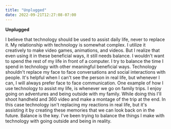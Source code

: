 ```yaml
---
title: "Unplugged"
date: 2022-09-21T12:27:08-07:00
---
```


**Unplugged**

I believe that technology should be used to assist daily life, never to replace it. My relationship with technology is somewhat complex. I utilize it creatively to make video games, animations, and videos. But I realize that even using it in these beneficial ways, it still needs balance. I wouldn't want to spend the rest of my life in front of a computer. I try to balance the time I spend in technology with other meaningful beneficial ways. Technology shouldn't replace my face to face conversations and social interactions with people. It's helpful when I can't see the person in real life, but whenever I can, I will always prefer face to face communication. One example of how I use technology to assist my life, is whenever we go on family trips. I enjoy going on adventures and being outside with my family. While doing this I'll shoot handheld and 360 video and make a montage of the trip at the end. In this case technology isn't replacing my reactions in real life, but it's assisting it by creating these memories that we can look back on in the future. Balance is the key. I've been trying to balance the things I make with technology with going outside and being in reality.
